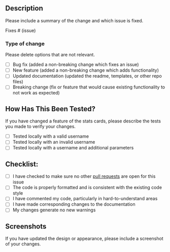 ## Description

Please include a summary of the change and which issue is fixed.

Fixes # (issue)

### Type of change

Please delete options that are not relevant.

- [ ] Bug fix (added a non-breaking change which fixes an issue)
- [ ] New feature (added a non-breaking change which adds functionality)
- [ ] Updated documentation (updated the readme, templates, or other repo files)
- [ ] Breaking change (fix or feature that would cause existing functionality to not work as expected)

## How Has This Been Tested?

If you have changed a feature of the stats cards, please describe the tests you made to verify your changes.

- [ ] Tested locally with a valid username
- [ ] Tested locally with an invalid username
- [ ] Tested locally with a username and additional parameters

## Checklist:

- [ ] I have checked to make sure no other [pull requests](https://github.com/DenverCoder1/github-readme-streak-stats/pulls?q=is%3Apr+sort%3Aupdated-desc+) are open for this issue
- [ ] The code is properly formatted and is consistent with the existing code style
- [ ] I have commented my code, particularly in hard-to-understand areas
- [ ] I have made corresponding changes to the documentation
- [ ] My changes generate no new warnings

## Screenshots

If you have updated the design or appearance, please include a screenshot of your changes.
